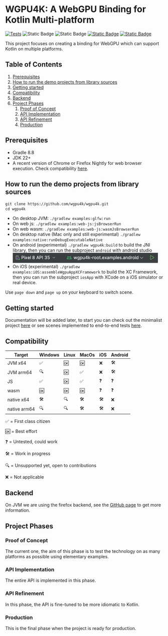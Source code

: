# WGPU4K: A WebGPU Binding for Kotlin Multi-platform
[![Tests](https://github.com/wgpu4k/wgpu4k/actions/workflows/test.yml/badge.svg?branch=main)](https://github.com/wgpu4k/wgpu4k/actions/workflows/test.yml)
![Static Badge](https://img.shields.io/badge/Status-Alpha-red?style=plastic)
![Static Badge](https://img.shields.io/badge/Latest%20version-preview_2-red?style=plastic)
[![Static Badge](https://img.shields.io/badge/Licence-MIT-blue?style=plastic)](https%3A%2F%2Fen.wikipedia.org%2Fwiki%2FMIT_License)
[![Static Badge](https://img.shields.io/badge/Discord-wgpu4k-purple?style=plastic)](https://discord.gg/qy9KQAP9Kc)

This project focuses on creating a binding for WebGPU which can support Kotlin on multiple platforms.

## Table of Contents

1. [Prerequisites](#prerequisites)
2. [How to run the demo projects from library sources](#how-to-run-the-demo-projects-from-library-sources)
3. [Getting started](#getting-started)
4. [Compatibility](#compatibility)
5. [Backend](#backend)
6. [Project Phases](#project-phases)
   1. [Proof of Concept](#proof-of-concept)
   2. [API Implementation](#api-implementation)
   3. [API Refinement](#api-refinement)
   4. [Production](#production)

## Prerequisites

- Gradle 8.8
- JDK 22+
- A recent version of Chrome or Firefox Nightly for web browser execution. Check compatibility [here][chart].

## How to run the demo projects from library sources

```
git clone https://github.com/wgpu4k/wgpu4k.git
cd wgpu4k
```
- On desktop JVM: `./gradlew examples:glfw:run`
- On web js: `./gradlew examples:web-js:jsBrowserRun`
- On web wasm: `./gradlew examples:web-js:wasmJsBrowserRun`
- On desktop native (Mac only and still experimental) `./gradlew examples:native:runDebugExecutableNative`
- On android (experimental) `./gradlew wgpu4k:build` to build the JNI library, then you can run the subproject `android` with android studio ![android-studio-capture.png](android-studio-capture.png)
- On iOS (experimental) `./gradlew examples:iOS:assembleWgpuAppXCFramework` to build the XC Framework, then you can run the subproject `iosApp` with XCode on a iOS simulator or real device.

Use `page down` and `page up` on your keyboard to switch scene.

## Getting started

Documentation will be added later, to start you can check out the minimalist project [here][hello-cube] or see scenes implemented to end-to-end tests [here][scenes].

## Compatibility

| Target       | Windows | Linux | MacOs | iOS | Android |
|--------------|---------|-------|-------|-----|---------|
| JVM x64      | ✅       | 🆗    | 🆗    | ❌   | 🛠️     |
| JVM arm64    | 🔍️     | 🆗    | ✅     | ❌   | 🛠️     |
| JS           | ✅       | 🆗    | ✅     | ❓   | ❓️      |
| wasm         | 🆗️     | 🆗️   | 🆗️   | ❓️  | ❓️      |
| native x64   | 🛠️     | 🔍️   | 🛠️   | 🛠️ | ❌️️     |
| native arm64 | 🔍️     | 🔍️   | 🛠️   | 🛠️ | ❌️️     |


✅ = First class citizen

🆗 = Best effort

❓ = Untested, could work

🛠️ = Work in progress

🔍 = Unsupported yet, open to contributions

❌ = Not applicable 

## Backend

On JVM we are using the firefox backend, see the [GitHub page][link] to get more information.

## Project Phases

### Proof of Concept

The current one, the aim of this phase is to test the technology on as many platforms as possible using elementary examples.

### API Implementation

The entire API is implemented in this phase.

### API Refinement

In this phase, the API is fine-tuned to be more idiomatic to Kotlin.

### Production

This is the final phase when the project is ready for production.

<!-- Reference Links -->

[chart]: https://caniuse.com/webgpu
[link]: https://github.com/gfx-rs/wgpu
[hello-cube]: https://github.com/wgpu4k/hello-cube
[scenes]: https://github.com/wgpu4k/wgpu4k/tree/main/examples/common/src/commonMain/kotlin/io.ygdrasil.wgpu.examples/scenes/basic
